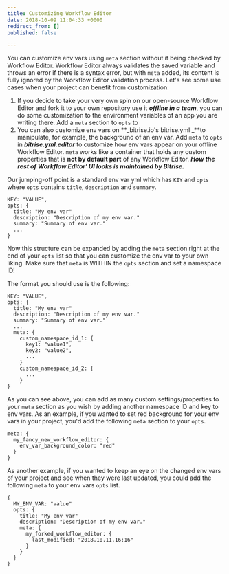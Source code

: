 ```yaml
---
title: Customizing Workflow Editor
date: 2018-10-09 11:04:33 +0000
redirect_from: []
published: false

---
```

You can customize env vars using `meta` section without it being checked by Workflow Editor. Workflow Editor always validates the saved variable and throws an error if there is a syntax error, but with `meta` added, its content is fully ignored by the Workflow Editor validation process. Let's see some use cases when your project can benefit from customization:

1. If you decide to take your very own spin on our open-source Workflow Editor and fork it to your own repository use it **_offline in a team_**, you can do some customization to the environment variables of an app you are writing there. Add a `meta` section to `opts` to
2. You can also customize env vars on **_bitrise.io's bitrise.yml _**to manipulate, for example, the background of an env var. Add `meta` to `opts` in  **_bitrise.yml.editor_** to customize how env vars appear on your offline Workflow Editor. `meta` works like a container that holds any custom properties  that is **not by default part** of any Workflow Editor. **_How the rest of Workflow Editor' UI looks is maintained by Bitrise._**

Our jumping-off point is a standard env var yml which has `KEY` and  `opts` where `opts` contains `title`, `description` and `summary`.

    KEY: "VALUE",
    opts: {
      title: "My env var"
      description: "Description of my env var."
      summary: "Summary of env var."
      ...
    }

Now this structure can be expanded by adding the `meta` section right at the end of your `opts` list so that you can customize the env var to your own liking. Make sure that `meta` is WITHIN the `opts` section and set a namespace ID!

The format you should use is the following:

    KEY: "VALUE",
    opts: {
      title: "My env var"
      description: "Description of my env var."
      summary: "Summary of env var."
      ...
      meta: {
        custom_namespace_id_1: {
          key1: "value1",
          key2: "value2",
          ...
        }
        custom_namespace_id_2: {
          ...
        }
    }

As you can see above, you can add as many custom settings/properties to your `meta` section as you wish by adding another namespace ID and key to env vars. As an example, if you wanted to set red background for your env vars in your project, you'd add the following `meta` section to your `opts`.

    meta: {
      my_fancy_new_workflow_editor: {
        env_var_background_color: "red"
      }
    }

As another example, if you wanted to keep an eye on the changed env vars of your project and see when they were last updated, you could add the following `meta` to your env vars `opts` list.

    {
      MY_ENV_VAR: "value"
      opts: {
        title: "My env var"
        description: "Description of my env var."
        meta: {
          my_forked_workflow_editor: {
            last_modified: "2018.10.11.16:16"
          }
        }
      }
    }